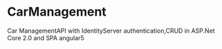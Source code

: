 # CarManagement
Car ManagementAPI with IdentityServer authentication,CRUD in ASP.Net Core 2.0 and SPA angular5
